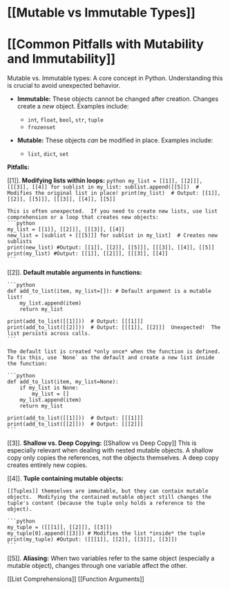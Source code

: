 # [[Mutable vs Immutable Types]]
# [[Common Pitfalls with Mutability and Immutability]] 
Mutable vs. Immutable types:  A core concept in Python. Understanding this is crucial to avoid unexpected behavior.

* **Immutable:**  These objects cannot be changed after creation.  Changes create a *new* object. Examples include:
    * `int`, `float`, `bool`, `str`, `tuple`
    * `frozenset`

* **Mutable:** These objects *can* be modified in place. Examples include:
    * `list`, `dict`, `set`

**Pitfalls:**

[[1]]. **Modifying lists within loops:**
    ```python
    my_list = [[1]], [[2]]], [[[3]], [[4]]
    for sublist in my_list:
        sublist.append([[5]])  # Modifies the original list in place!
    print(my_list)  # Output: [[1]], [[2]], [[5]]], [[[3]], [[4]], [[5]]
    ```

    This is often unexpected.  If you need to create new lists, use list comprehension or a loop that creates new objects:
    ```python
    my_list = [[1]], [[2]]], [[[3]], [[4]]
    new_list = [sublist + [[[5]]] for sublist in my_list]  # Creates new sublists
    print(new_list) #Output: [[1]], [[2]], [[5]]], [[[3]], [[4]], [[5]]
    print(my_list) #Output: [[1]], [[2]]], [[[3]], [[4]]
    ```

[[2]]. **Default mutable arguments in functions:**

    ```python
    def add_to_list(item, my_list=[]): # Default argument is a mutable list!
        my_list.append(item)
        return my_list

    print(add_to_list([[1]]))  # Output: [[[1]]]
    print(add_to_list([[2]]))  # Output: [[[1]], [[2]]]  Unexpected!  The list persists across calls.
    ```

    The default list is created *only once* when the function is defined.  To fix this, use `None` as the default and create a new list inside the function:

    ```python
    def add_to_list(item, my_list=None):
        if my_list is None:
            my_list = []
        my_list.append(item)
        return my_list

    print(add_to_list([[1]]))  # Output: [[[1]]]
    print(add_to_list([[2]]))  # Output: [[[2]]]
    ```

[[3]]. **Shallow vs. Deep Copying:** [[Shallow vs Deep Copy]]  This is especially relevant when dealing with nested mutable objects.  A shallow copy only copies the references, not the objects themselves. A deep copy creates entirely new copies.

[[4]]. **Tuple containing mutable objects:**

    [[Tuples]] themselves are immutable, but they can contain mutable objects.  Modifying the contained mutable object still changes the tuple's content (because the tuple only holds a reference to the object).

    ```python
    my_tuple = ([[[1]], [[2]]], [[3]])
    my_tuple[0].append([[3]]) # Modifies the list *inside* the tuple
    print(my_tuple) #Output: ([[[1]], [[2]], [[3]]], [[3]])
    ```


[[5]]. **Aliasing:** When two variables refer to the same object (especially a mutable object), changes through one variable affect the other.


[[List Comprehensions]]
[[Function Arguments]]
